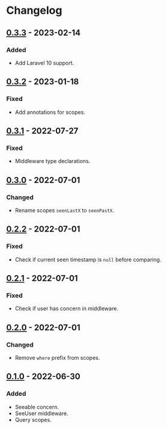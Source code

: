 # Changelog

## [0.3.3] - 2023-02-14

### Added

- Add Laravel 10 support.

## [0.3.2] - 2023-01-18

### Fixed

- Add annotations for scopes.

## [0.3.1] - 2022-07-27

### Fixed

- Middleware type declarations.

## [0.3.0] - 2022-07-01

### Changed

- Rename scopes `seenLastX` to `seenPastX`.

## [0.2.2] - 2022-07-01

### Fixed

- Check if current seen timestamp is `null` before comparing.

## [0.2.1] - 2022-07-01

### Fixed

- Check if user has concern in middleware.

## [0.2.0] - 2022-07-01

### Changed

- Remove `where` prefix from scopes.

## [0.1.0] - 2022-06-30

### Added

- Seeable concern.
- SeeUser middleware.
- Query scopes.

[0.3.3]: https://github.com/zepfietje/laravel-seeable/releases/tag/0.3.3
[0.3.2]: https://github.com/zepfietje/laravel-seeable/releases/tag/0.3.2
[0.3.1]: https://github.com/zepfietje/laravel-seeable/releases/tag/0.3.1
[0.3.0]: https://github.com/zepfietje/laravel-seeable/releases/tag/0.3.0
[0.2.2]: https://github.com/zepfietje/laravel-seeable/releases/tag/0.2.2
[0.2.1]: https://github.com/zepfietje/laravel-seeable/releases/tag/0.2.1
[0.2.0]: https://github.com/zepfietje/laravel-seeable/releases/tag/0.2.0
[0.1.0]: https://github.com/zepfietje/laravel-seeable/releases/tag/0.1.0
